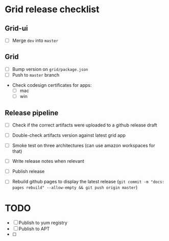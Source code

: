 # Grid release checklist

## Grid-ui
- [ ] Merge `dev` into `master`

## Grid
- [ ] Bump version on `grid/package.json`
- [ ] Push to `master` branch
- Check codesign certificates for apps:
  - [ ] mac
  - [ ] win

## Release pipeline
- [ ] Check if the correct artifacts were uploaded to a github release draft
- [ ] Double-check artifacts version against latest grid app
- [ ] Smoke test on three architectures (can use amazon workspaces for that)
- [ ] Write release notes when relevant
- [ ] Publish release
- [ ] Rebuild github pages to display the latest release (`git commit -m "docs: pages rebuild" --allow-empty && git push origin master`)


# TODO
- [ ] Publish to yum registry
- [ ] Publish to APT
- [ ] 

